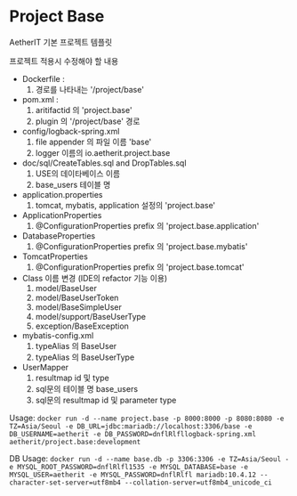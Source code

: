 # Project Base

AetherIT 기본 프로젝트 템플릿

프로젝트 적용시 수정해야 할 내용

* Dockerfile : 
    1. 경로를 나타내는 '/project/base'
* pom.xml :
    1. aritifactid 의 'project.base'
    2. plugin 의 '/project/base' 경로
* config/logback-spring.xml
    1. file appender 의 파일 이름 'base'
    2. logger 이름의 io.aetherit.project.base
* doc/sql/CreateTables.sql and DropTables.sql
    1. USE의 데이타베이스 이름
    2. base_users 테이블 명
* application.properties
    1. tomcat, mybatis, application 설정의 'project.base'
* ApplicationProperties
    1. @ConfigurationProperties prefix 의 'project.base.application'
* DatabaseProperties
    1. @ConfigurationProperties prefix 의 'project.base.mybatis'
* TomcatProperties
    1. @ConfigurationProperties prefix 의 'project.base.tomcat'
* Class 이름 변경 (IDE의 refactor 기능 이용)
    1. model/BaseUser
    2. model/BaseUserToken
    3. model/BaseSimpleUser
    4. model/support/BaseUserType
    5. exception/BaseException
* mybatis-config.xml
    1. typeAlias 의 BaseUser
    2. typeAlias 의 BaseUserType
* UserMapper
    1. resultmap id 및 type
    2. sql문의 테이블 명 base_users
    3. sql문의 resultmap id 및 parameter type

Usage:
`docker run -d --name project.base
  -p 8000:8000
  -p 8080:8080
  -e TZ=Asia/Seoul
  -e DB_URL=jdbc:mariadb://localhost:3306/base
  -e DB_USERNAME=aetherit
  -e DB_PASSWORD=dnflRlfllogback-spring.xml
  aetherit/project.base:development`
  
DB Usage:
`docker run -d --name base.db
 -p 3306:3306
 -e TZ=Asia/Seoul
 -e MYSQL_ROOT_PASSWORD=dnflRlfl1535
 -e MYSQL_DATABASE=base
 -e MYSQL_USER=aetherit
 -e MYSQL_PASSWORD=dnflRlfl
 mariadb:10.4.12
 --character-set-server=utf8mb4
 --collation-server=utf8mb4_unicode_ci`
 